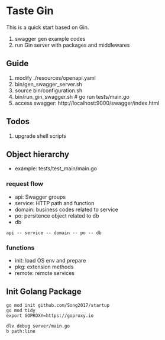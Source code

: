 # Taste Gin
This is a quick start based on Gin.
1. swagger gen example codes
2. run Gin server with packages and middlewares

## Guide
1. modify ./resources/openapi.yaml
2. bin/gen_swagger_server.sh
3. source bin/configuration.sh
4. bin/run_gin_swagger.sh # go run tests/main.go
5. access swagger: http://localhost:9000/swagger/index.html

## Todos
1. upgrade shell scripts

## Object hierarchy
- example: tests/test_main/main.go
### request flow
- api: Swagger groups
- service: HTTP path and function 
- domain: business codes related to service
- po: persitence object related to db
- db
```
api -- service -- domain -- po -- db
```
### functions
- init: load OS env and prepare
- pkg: extension methods
- remote: remote services


## Init Golang Package
```
go mod init github.com/Song2017/startup
go mod tidy
export GOPROXY=https://goproxy.io

dlv debug server/main.go
b path:line
```